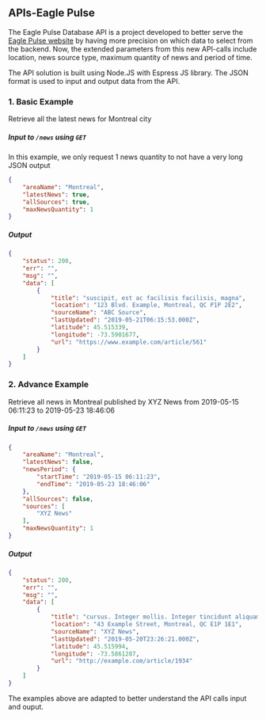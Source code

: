 ## APIs-Eagle Pulse
The Eagle Pulse Database API is a project developed to better serve the [Eagle Pulse website](http://eaglepulse.com) by having more precision on which data to select from the backend. Now, the extended parameters from this new API-calls include location, news source type, maximum quantity of news and period of time.

The API solution is built using Node.JS with Espress JS library. The JSON format is used to input and output data from the API.

### 1. Basic Example
Retrieve all the latest news for Montreal city

##### Input to `/news` using `GET`
In this example, we only request 1 news quantity to not have a very long JSON output
```JSON
{
	"areaName": "Montreal",
	"latestNews": true,
	"allSources": true,
	"maxNewsQuantity": 1
}
```
##### Output

```JSON
{
    "status": 200,
    "err": "",
    "msg": "",
    "data": [
        {
            "title": "suscipit, est ac facilisis facilisis, magna",
            "location": "123 Blvd. Example, Montreal, QC P1P 2E2",
            "sourceName": "ABC Source",
            "lastUpdated": "2019-05-21T06:15:53.000Z",
            "latitude": 45.515339,
            "longitude": -73.5901677,
            "url": "https://www.example.com/article/561"
        }
    ]
}
```

### 2. Advance Example
Retrieve all news in Montreal published by XYZ News from 2019-05-15 06:11:23 to 2019-05-23 18:46:06
##### Input to `/news` using `GET`
```JSON
{
	"areaName": "Montreal",
	"latestNews": false,
	"newsPeriod": {
		"startTime": "2019-05-15 06:11:23",
		"endTime": "2019-05-23 18:46:06"
	},
	"allSources": false,
	"sources": [
		"XYZ News"
	],
	"maxNewsQuantity": 1
}

```
##### Output
```JSON
{
    "status": 200,
    "err": "",
    "msg": "",
    "data": [
        {
            "title": "cursus. Integer mollis. Integer tincidunt aliquam arcu. Aliquam ultrices iaculis",
            "location": "43 Example Street, Montreal, QC E1P 1E1",
            "sourceName": "XYZ News",
            "lastUpdated": "2019-05-20T23:26:21.000Z",
            "latitude": 45.515994,
            "longitude": -73.5861287,
            "url": "http://example.com/article/1934"
        }
    ]
}
```

The examples above are adapted to better understand the API calls input and ouput.

